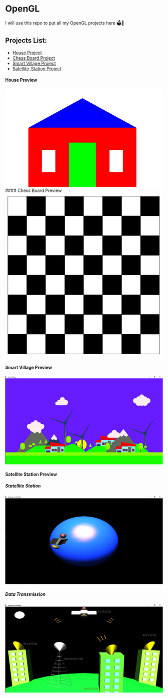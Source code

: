 # OpenGL
I will use this repo to put all my OpenGL projects here 🗳🍣

## Projects List:
- [House Project](#house-preview)
- [Chess Board Project](#chess-board-preview)
- [Smart Village Project](#smart-village-preview)
- [Satellite-Station Project](#satellite-station-preview)

#### House Preview

<img width="650" src="img/2D-House-Project.JPG">
#### Chess Board Preview

<img width="650" src="img/Chess-Board-Project.JPG">

#### Smart Village Preview
<img width="650" src="img/smart-village.png">

#### Satellite Station Preview

##### Statellite Station
<img width="650" src="img/stellite.png">

##### Data Transmission
<img width="650" src="img/data-transmit.png">